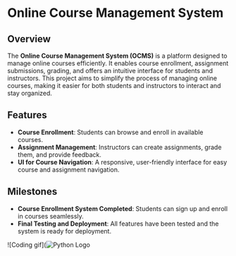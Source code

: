 # Online Course Management System

## Overview

The **Online Course Management System (OCMS)** is a platform designed to manage online courses efficiently. It enables course enrollment, assignment submissions, grading, and offers an intuitive interface for students and instructors. This project aims to simplify the process of managing online courses, making it easier for both students and instructors to interact and stay organized.

## Features

- **Course Enrollment**: Students can browse and enroll in available courses.
- **Assignment Management**: Instructors can create assignments, grade them, and provide feedback.
- **UI for Course Navigation**: A responsive, user-friendly interface for easy course and assignment navigation.

## Milestones

- **Course Enrollment System Completed**: Students can sign up and enroll in courses seamlessly.
- **Final Testing and Deployment**: All features have been tested and the system is ready for deployment.

![Coding gif](![Python Logo](https://upload.wikimedia.org/wikipedia/commons/c/c3/Python-logo-notext.svg)
